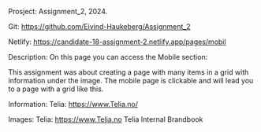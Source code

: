 Prosject: Assignment_2, 2024.

Git: https://github.com/Eivind-Haukeberg/Assignment_2

Netlify: https://candidate-18-assignment-2.netlify.app/pages/mobil

Description: On this page you can access the Mobile section:

This assignment was about creating a page with many items in a grid with information under the image. The mobile page is clickable and will lead you to a page with a grid like this.

Information: Telia: https://www.Telia.no/

Images: Telia: https://www.Telia.no Telia Internal Brandbook
